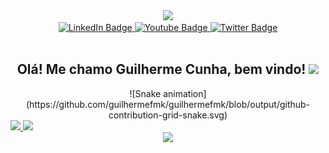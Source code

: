 
<div id="header" align="center">
  <img src="https://media.giphy.com/media/5ndklThG9vUUdTmgMn/giphy.gif" width="100"/>
</div>
<div id="badges" align="center">
  <a href="https://www.linkedin.com/in/guilherme-cunha-24361320a/">
    <img src="https://img.shields.io/badge/LinkedIn-blue?style=for-the-badge&logo=linkedin&logoColor=white" alt="LinkedIn Badge"/>
  </a>
  <a href="https://www.youtube.com/channel/UCN8TVZbSlWUc27-sUYg1hrg">
    <img src="https://img.shields.io/badge/YouTube-red?style=for-the-badge&logo=youtube&logoColor=white" alt="Youtube Badge"/>
  </a>
  <a href="https://twitter.com/cunhaguilherme4">
    <img src="https://img.shields.io/badge/Twitter-blue?style=for-the-badge&logo=twitter&logoColor=white" alt="Twitter Badge"/>
  </a>
</div>
<div id="counter-views" align="center">
  <img src="https://komarev.com/ghpvc/?username=guilhermefmk&style=flat-square&color=blue" alt=""/>
<div>
<h2>
  Olá! Me chamo Guilherme Cunha, bem vindo!
  <img src="https://media.giphy.com/media/hvRJCLFzcasrR4ia7z/giphy.gif" width="30px"/>
</h2>
![Snake animation](https://github.com/guilhermefmk/guilhermefmk/blob/output/github-contribution-grid-snake.svg)
<div align="left">
  <a href="https://github.com/guilhermefmk">
  <img height="180em" src="https://github-readme-stats.vercel.app/api?username=guilhermefmk&show_icons=true&theme=midnight-purple&include_all_commits=true"/>
  <img height="180em" src="https://github-readme-stats.vercel.app/api/top-langs/?username=guilhermefmk&layout=compact&langs_count=7&theme=midnight-purple"/>
</div>
<div align="center">
  <img height="150em" src="https://media.giphy.com/media/5ndklThG9vUUdTmgMn/giphy.gif"/>
</div>
<!--
**guilhermefmk/guilhermefmk** is a ✨ _special_ ✨ repository because its `README.md` (this file) appears on your GitHub profile.

Here are some ideas to get you started:

- 🔭 I’m currently working on ...
- 🌱 I’m currently learning ...
- 👯 I’m looking to collaborate on ...
- 🤔 I’m looking for help with ...
- 💬 Ask me about ...
- 📫 How to reach me: ...
- 😄 Pronouns: ...
- ⚡ Fun fact: ...
-->
